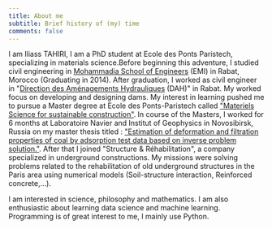 ```yaml
---
title: About me
subtitle: Brief history of (my) time
comments: false
---
```



I am Iliass TAHIRI, I am a PhD student at Ecole des Ponts Paristech, specializing in materials science.Before beginning this adventure, I studied civil engineering in [Mohammadia School of Engineers](http://emi.um5.ac.ma/) (EMI) in Rabat, Morocco (Graduating in 2014). After graduation, I worked as civil engineer in "[Direction des Aménagements Hydrauliques](http://www.water.gov.ma/) (DAH)" in Rabat. My worked focus on developing and designing dams. My interest in learning pushed me to pursue a Master degree at Ecole des Ponts-Paristech called ["Materiels Science for sustainable construction"](http://www.enpc.fr/en/masters-material-science-sustainaible-construction). In course of the Masters, I worked for 6 months at Laboratoire Navier and Institut of Geophysics in Novosibirsk, Russia on my master thesis titled : ["Estimation of deformation and filtration properties of coal by adsorption test data based on inverse problem solution."](https://ascelibrary.org/doi/pdf/10.1061/9780784480779.034).
After that I joined "Structure & Réhabilitation", a company specialized in underground constructions. My missions were solving problems related to the rehabilitation of old underground structures in the Paris area using numerical models (Soil-structure interaction, Reinforced concrete,...). 

I am interested in science, philosophy and mathematics. I am also enthusiastic about learning data science and machine learning. Programming is of great interest to me, I mainly use Python.
